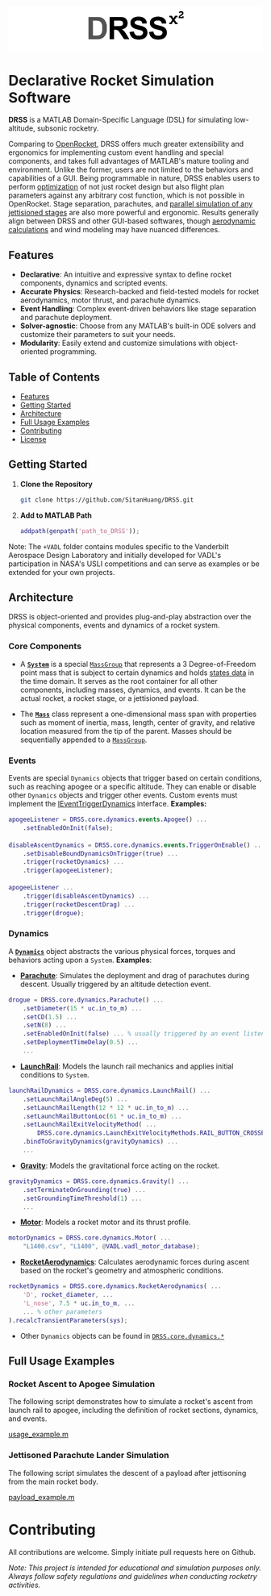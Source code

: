 ![DRSS Logo](doc/assets/logo.png)

# Declarative Rocket Simulation Software

**DRSS** is a MATLAB Domain-Specific Language (DSL) for simulating low-altitude, subsonic rocketry.

Comparing to [OpenRocket](openrocket.info), DRSS offers much greater extensibility and ergonomics for implementing custom event handling and special components, and takes full advantages of MATLAB's mature tooling and environment. Unlike the former, users are not limited to the behaviors and capabilities of a GUI. Being programmable in nature, DRSS enables users to perform [optimization](https://www.mathworks.com/products/optimization.html) of not just rocket design but also flight plan parameters against any arbitrary cost function, which is not possible in OpenRocket. Stage separation, parachutes, and [parallel simulation of any jettisioned stages](#jettisoned-parachute-lander-simulation) are also more powerful and ergonomic. Results generally align between DRSS and other GUI-based softwares, though [aerodynamic calculations](http://cambridgerocket.sourceforge.net/AerodynamicCoefficients.pdf) and wind modeling may have nuanced differences.

## Features

- **Declarative**: An intuitive and expressive syntax to define rocket components, dynamics and scripted events.
- **Accurate Physics**: Research-backed and field-tested models for rocket aerodynamics, motor thrust, and parachute dynamics.
- **Event Handling**: Complex event-driven behaviors like stage separation and parachute deployment.
- **Solver-agnostic**: Choose from any MATLAB's built-in ODE solvers and customize their parameters to suit your needs.
- **Modularity**: Easily extend and customize simulations with object-oriented programming.

## Table of Contents

- [Features](#features)
- [Getting Started](#getting-started)
- [Architecture](#architecture)
- [Full Usage Examples](#full-usage-examples)
- [Contributing](#contributing)
- [License](./LICENSE)

## Getting Started

1. **Clone the Repository**

   ```bash
   git clone https://github.com/SitanHuang/DRSS.git
   ```

2. **Add to MATLAB Path**

   ```matlab
   addpath(genpath('path_to_DRSS'));
   ```

Note: The `+VADL` folder contains modules specific to the Vanderbilt Aerospace Design Laboratory and initially developed for VADL's participation in NASA's USLI competitions and can serve as examples or be extended for your own projects.

## Architecture
DRSS is object-oriented and provides plug-and-play abstraction over the physical components, events and dynamics of a rocket system.

### Core Components

- A **[`System`](./+DRSS/+core/+sim/@System/System.m)** is a special [`MassGroup`](./+DRSS/+core/+obj/@MassGroup/MassGroup.m) that represents a 3 Degree-of-Freedom point mass that is subject to certain dynamics and holds [states data](./+DRSS/+core/+sim/@SystemState/SystemState.m) in the time domain. It serves as the root container for all other components, including masses, dynamics, and events. It can be the actual rocket, a rocket stage, or a jettisioned payload.

- The **[`Mass`](./+DRSS/+core/+obj/@Mass/Mass.m)** class represent a one-dimensional mass span with properties such as moment of inertia, mass, length, center of gravity, and relative location measured from the tip of the parent. Masses should be sequentially appended to a [`MassGroup`](./+DRSS/+core/+obj/@MassGroup/MassGroup.m).

### Events
Events are special `Dynamics` objects that trigger based on certain conditions, such as reaching apogee or a specific altitude. They can enable or disable other `Dynamics` objects and trigger other events. Custom events must implement the [IEventTriggerDynamics](./+DRSS/+core/+dynamics/@IEventTriggerDynamics/IEventTriggerDynamics.m) interface. **Examples:**
```matlab
apogeeListener = DRSS.core.dynamics.events.Apogee() ...
    .setEnabledOnInit(false);

disableAscentDynamics = DRSS.core.dynamics.events.TriggerOnEnable() ...
    .setDisableBoundDynamicsOnTrigger(true) ...
    .trigger(rocketDynamics) ...
    .trigger(apogeeListener);

apogeeListener ...
    .trigger(disableAscentDynamics) ...
    .trigger(rocketDescentDrag) ...
    .trigger(drogue);
```

### Dynamics
A **[`Dynamics`](./+DRSS/+core/+dynamics/@Dynamics/Dynamics.m)** object abstracts the various physical forces, torques and behaviors acting upon a `System`. **Examples**:

  - **[Parachute](./+DRSS/+core/+dynamics/@Parachute/Parachute.m)**: Simulates the deployment and drag of parachutes during descent. Usually triggered by an altitude detection event.
```matlab
drogue = DRSS.core.dynamics.Parachute() ...
    .setDiameter(15 * uc.in_to_m) ...
    .setCD(1.5) ...
    .setN(8) ...
    .setEnabledOnInit(false) ... % usually triggered by an event listener
    .setDeploymentTimeDelay(0.5) ...
    ...
```

  - **[LaunchRail](./+DRSS/+core/+dynamics/@LaunchRail/LaunchRail.m)**: Models the launch rail mechanics and applies initial conditions to `System`.
```matlab
launchRailDynamics = DRSS.core.dynamics.LaunchRail() ...
    .setLaunchRailAngleDeg(5) ...
    .setLaunchRailLength(12 * 12 * uc.in_to_m) ...
    .setLaunchRailButtonLoc(61 * uc.in_to_m) ...
    .setLaunchRailExitVelocityMethod( ...
        DRSS.core.dynamics.LaunchExitVelocityMethods.RAIL_BUTTON_CROSSES_RAIL_TIP) ...
    .bindToGravityDynamics(gravityDynamics) ...
    ...
```

  - **[Gravity](./+DRSS/+core/+dynamics/@Gravity/Gravity.m)**: Models the gravitational force acting on the rocket.
```matlab
gravityDynamics = DRSS.core.dynamics.Gravity() ...
    .setTerminateOnGrounding(true) ...
    .setGroundingTimeThreshold(1) ...
    ...
```

  - **[Motor](./+DRSS/+core/+dynamics/@Motor/Motor.m)**: Models a rocket motor and its thrust profile.
```matlab
motorDynamics = DRSS.core.dynamics.Motor( ...
    "L1400.csv", "L1400", @VADL.vadl_motor_database);
```

  - **[RocketAerodynamics](./+DRSS/+core/+dynamics/@RocketAerodynamics/RocketAerodynamics.m)**: Calculates aerodynamic forces during ascent based on the rocket's geometry and atmospheric conditions.
```matlab
rocketDynamics = DRSS.core.dynamics.RocketAerodynamics( ...
    'D', rocket_diameter, ...
    'L_nose', 7.5 * uc.in_to_m, ...
    ... % other parameters
).recalcTransientParameters(sys);
```

  - Other `Dynamics` objects can be found in [`DRSS.core.dynamics.*`](./+DRSS/+core/+dynamics/)

## Full Usage Examples

### Rocket Ascent to Apogee Simulation

The following script demonstrates how to simulate a rocket's ascent from launch rail to apogee, including the definition of rocket sections, dynamics, and events.

[usage_example.m](./usage_example.m)

### Jettisoned Parachute Lander Simulation

The following script simulates the descent of a payload after jettisoning from the main rocket body.

[payload_example.m](+VADL/+sims/payload_example.m)

# Contributing

All contributions are welcome. Simply initiate pull requests here on Github.

*Note: This project is intended for educational and simulation purposes only. Always follow safety regulations and guidelines when conducting rocketry activities.*